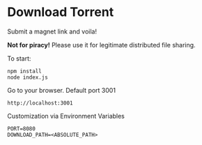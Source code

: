 # Download Torrent

Submit a magnet link and voila!

**Not for piracy!**
Please use it for legitimate distributed file sharing.

To start:
```
npm install
node index.js
```

Go to your browser. Default port 3001
```
http://localhost:3001
```

Customization via Environment Variables
```
PORT=8080
DOWNLOAD_PATH=<ABSOLUTE_PATH>
```

